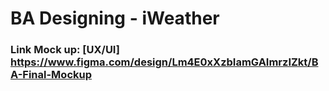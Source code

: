 # BA Designing - iWeather

### Link Mock up: [UX/UI] https://www.figma.com/design/Lm4E0xXzbIamGAImrzIZkt/BA-Final-Mockup


